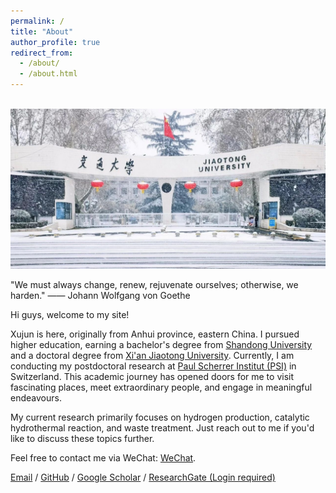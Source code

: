 ```yaml
---
permalink: /
title: "About"
author_profile: true
redirect_from: 
  - /about/
  - /about.html
---
```


<br/><img src='/images/Winter XJTU.png'>

"We must always change, renew, rejuvenate ourselves; otherwise, we harden." 
—— Johann Wolfgang von Goethe

Hi guys, welcome to my site!

Xujun is here, originally from Anhui province, eastern China. I pursued higher education, earning a bachelor's degree from [Shandong University](https://www.en.sdu.edu.cn/)  and a doctoral degree from [Xi'an Jiaotong University](http://en.xjtu.edu.cn). Currently, I am conducting my postdoctoral research at [Paul Scherrer Institut (PSI)](https://www.psi.ch/en) in Switzerland. This academic journey has opened doors for me to visit fascinating places, meet extraordinary people, and engage in meaningful endeavours.

My current research primarily focuses on hydrogen production, catalytic hydrothermal reaction, and waste treatment. Just reach out to me if you'd like to discuss these topics further.

Feel free to contact me via WeChat: [WeChat](../assets/WeChat.pdf). 

[Email](mailto:xujun_li@163.com) / [GitHub](https://github.com/Xujun-XJTU) /  [Google Scholar](https://scholar.google.com/citations?hl=en&user=4RlP_ugAAAAJ&view_op=list_works&sortby=pubdate) / [ResearchGate (Login required)](https://www.researchgate.net/profile/Xujun_Li2)
                    
